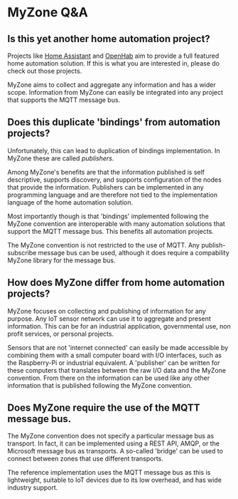 # MyZone Q&A

## Is this yet another home automation project? 
Projects like [Home Assistant](https://www.home-assistant.io/) and [OpenHab](https://www.openhab.org/) aim to provide a full featured home automation solution. If this is what you are interested in, please do check out those projects. 

MyZone aims to collect and aggregate any information and has a wider scope. Information from MyZone can easily be integrated into any project that supports the MQTT message bus. 


## Does this duplicate 'bindings' from automation projects?
Unfortunately, this can lead to duplication of bindings implementation. In MyZone these are called *publishers*. 

Among MyZone's benefits are that the information published is self descriptive, supports discovery, and supports configuration of the nodes that provide the information. Publishers can be implemented in any programming language and are therefore not tied to the implementation language of the home automation solution. 

Most importantly though is that 'bindings' implemented following the MyZone convention are interoperable with many automation solutions that support the MQTT message bus. This benefits all automation projects. 

The MyZone convention is not restricted to the use of MQTT. Any publish-subscribe message bus can be used, although it does require a compability MyZone library for the message bus.


## How does MyZone differ from home automation projects?
MyZone focuses on collecting and publishing of information for any purpose. Any IoT sensor network can use it to aggregate and present information. This can be for an industrial application, governmental use, non profit services, or personal projects.

Sensors that are not 'internet connected' can easily be made accessible by combining them with a small computer board with I/O interfaces, such as the Raspberry-Pi or industrial equivalent. A 'publisher' can be written for these computers that translates between the raw I/O data and the MyZone convention. From there on the information can be used like any other information that is published following the MyZone convention.


## Does MyZone require the use of the MQTT message bus.
The MyZone convention does not specify a particular message bus as transport. In fact, it can be implemented using a REST API, AMQP, or the Microsoft message bus as transports. A so-called 'bridge' can be used to connect between zones that use different transports.

The reference implementation uses the MQTT message bus as this is lightweight, suitable to IoT devices due to its low overhead, and has wide industry support.
